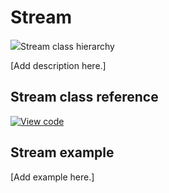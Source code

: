 # Stream

<span class="images">![](https://os.mbed.com/docs/mbed-os/v6.2/mbed-os-api-doxy/classmbed_1_1_stream.png)<span>Stream class hierarchy</span></span>

[Add description here.]

## Stream class reference

[![View code](https://www.mbed.com/embed/?type=library)](https://os.mbed.com/docs/mbed-os/v6.2/mbed-os-api-doxy/classmbed_1_1_stream.html)

## Stream example

[Add example here.]
